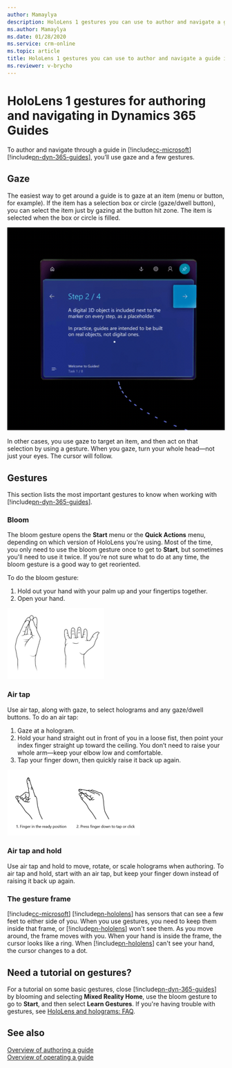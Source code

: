 ```yaml
---
author: Mamaylya
description: HoloLens 1 gestures you can use to author and navigate a guide in Dynamics 365 Guides, including gaze, bloom, and air tap.
ms.author: Mamaylya
ms.date: 01/28/2020
ms.service: crm-online
ms.topic: article
title: HoloLens 1 gestures you can use to author and navigate a guide in Dynamics 365 Guides 
ms.reviewer: v-brycho
---
```


# HoloLens 1 gestures for authoring and navigating in Dynamics 365 Guides 

To author and navigate through a guide in [!include[cc-microsoft](../includes/cc-microsoft.md)] [!include[pn-dyn-365-guides](../includes/pn-dyn-365-guides.md)], you’ll use gaze and a few gestures.

## Gaze
The easiest way to get around a guide is to gaze at an item (menu or button, for example). If the item has a selection box or circle (gaze/dwell button), you can select the item just by gazing at the button hit zone. The item is selected when the box or circle is filled. 

![Gaze gesture](media/gaze_fill_2.gif "Gaze gesture")
 
In other cases, you use gaze to target an item, and then act on that selection by using a gesture. When you gaze, turn your whole head—not just your eyes. The cursor will follow. 

## Gestures
This section lists the most important gestures to know when working with [!include[pn-dyn-365-guides](../includes/pn-dyn-365-guides.md)].

### Bloom 
The bloom gesture opens the **Start** menu or the **Quick Actions** menu, depending on which version of HoloLens you're using. Most of the time, you only need to use the bloom gesture once to get to **Start**, but sometimes you'll need to use it twice. If you're not sure what to do at any time, the bloom gesture is a good way to get reoriented. 

To do the bloom gesture: 
1.	Hold out your hand with your palm up and your fingertips together. 
2.	Open your hand.

![Bloom gesture](media/bloom-gesture.PNG "Bloom gesture")
 
### Air tap
Use air tap, along with gaze, to select holograms and any gaze/dwell buttons. To do an air tap:
1.	Gaze at a hologram.
2.	Hold your hand straight out in front of you in a loose fist, then point your index finger straight up toward the ceiling. You don’t need to raise your whole arm—keep your elbow low and comfortable.
3.	Tap your finger down, then quickly raise it back up again.

![Air tap gesture](media/air-tap-gesture.PNG "Authoring overview")
 
### Air tap and hold
Use air tap and hold to move, rotate, or scale holograms when authoring. To air tap and hold, start with an air tap, but keep your finger down instead of raising it back up again. 

### The gesture frame
[!include[cc-microsoft](../includes/cc-microsoft.md)] [!include[pn-hololens](../includes/pn-hololens.md)] has sensors that can see a few feet to either side of you. When you use gestures, you need to keep them inside that frame, or [!include[pn-hololens](../includes/pn-hololens.md)] won't see them. As you move around, the frame moves with you. When your hand is inside the frame, the cursor looks like a ring. When [!include[pn-hololens](../includes/pn-hololens.md)] can't see your hand, the cursor changes to a dot.

## Need a tutorial on gestures?
For a tutorial on some basic gestures, close [!include[pn-dyn-365-guides](../includes/pn-dyn-365-guides.md)] by blooming and selecting **Mixed Reality Home**, use the bloom gesture to go to **Start**, and then select **Learn Gestures**. If you're having trouble with gestures, see [HoloLens and holograms: FAQ](https://support.microsoft.com/help/13456/hololens-and-holograms-faq).

## See also

[Overview of authoring a guide](authoring-overview.md)<br>
[Overview of operating a guide](operator-overview.md)

